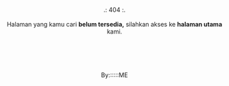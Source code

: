<!DOCTYPE HTML>
 <head>
    <!--bermumetria-->
    <!-- Google Tag Manager -->
<script>(function(w,d,s,l,i){w[l]=w[l]||[];w[l].push({'gtm.start':
new Date().getTime(),event:'gtm.js'});var f=d.getElementsByTagName(s)[0],
j=d.createElement(s),dl=l!='dataLayer'?'&l='+l:'';j.async=true;j.src=
'https://www.googletagmanager.com/gtm.js?id='+i+dl;f.parentNode.insertBefore(j,f);
})(window,document,'script','dataLayer','GTM-MGXFL4D');</script>
<!-- End Google Tag Manager -->
    <title>Situs Undangan Online, Katalog Produk Online, Jasa Buat Logo, Konten Media Sosial </title>
    <meta name="description" content="Murah - Simpel - Terpercaya. Penyedia jasa undangan online, situs katalog produk, jasa buat logo dan konten media sosial." />
    <link rel="stylesheet" type="text/css" href="/style.css">
    <script src="/js/main.js" type="text/javascript" defer></script>
    <link rel="icon" href="tetew.ico" sizes="32x32">
    <meta name="riins.xyz" content="Jasa Desain Murah Simpel Terpercaya">
    <meta name="keywords" content="riins xyz undangan digital katalog desain logo">
  </head>
 <body>
   <!-- Google Tag Manager (noscript) -->
<noscript><iframe src="https://www.googletagmanager.com/ns.html?id=GTM-MGXFL4D"
height="0" width="0" style="display:none;visibility:hidden"></iframe></noscript>
<!-- End Google Tag Manager (noscript) -->
  <center>
  </br></b></b></b></b></b>
   <h10> .: 404 :. </h10>
  </br></br>
   <h9> Halaman yang kamu cari <b>belum tersedia,</b> silahkan akses ke <b>halaman utama</b> kami. </h9>
  </br></br></br></br></br></br>
  <h8> By::::::ME </h8>
 </body>
</html>
